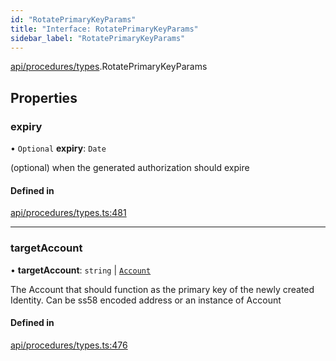 ```yaml
---
id: "RotatePrimaryKeyParams"
title: "Interface: RotatePrimaryKeyParams"
sidebar_label: "RotatePrimaryKeyParams"
---
```


[api/procedures/types](../../../../../modules/API/Procedures/Types/Types.md).RotatePrimaryKeyParams

## Properties

### expiry

• `Optional` **expiry**: `Date`

(optional) when the generated authorization should expire

#### Defined in

[api/procedures/types.ts:481](https://github.com/PolymeshAssociation/polymesh-sdk/blob/372a67e5d/src/api/procedures/types.ts#L481)

___

### targetAccount

• **targetAccount**: `string` \| [`Account`](../../../../../classes/API/Entities/Account/Account.md)

The Account that should function as the primary key of the newly created Identity. Can be ss58 encoded address or an instance of Account

#### Defined in

[api/procedures/types.ts:476](https://github.com/PolymeshAssociation/polymesh-sdk/blob/372a67e5d/src/api/procedures/types.ts#L476)

